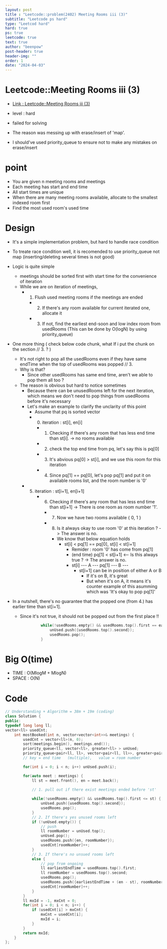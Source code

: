 ```yaml
---
layout: post
title : "Leetcode::problem(2402) Meeting Rooms iii (3)"
subtitle: "Leetcode ps hard"
type: "Leetcod hard"
hard: true
ps: true
leetcode: true
text: true
author: "beenpow"
post-header: true
header-img: ""
order: 1
date: "2024-04-03"
---
```


# Leetcode::Meeting Rooms iii (3)
- [Link : Leetcode::Meeting Rooms iii (3)](https://leetcode.com/problems/meeting-rooms-iii/description/)

- level : hard
- failed for solving
- The reason was messing up with erase/insert of 'map'.
- I should've used priority_queue to ensure not to make any mistakes on erase/insert

# point
- You are given n meeting rooms and meetings
- Each meeting has start and end time
- All start times are unique
- When there are many meeting rooms available, allocate to the smallest indexed room first
- Find the most used room's used time

# Design
- It's a simple implementation problem, but hard to handle race condition
- To treate race condition well, it is recomended to use priority_queue not map (inserting/deleting several times is not good)
- Logic is quite simple
  - meetings should be sorted first with start time for the convenience of iteration
  - While we are on iteration of meetings, 
	  - 1. Flush used meeting rooms if the meetings are ended
		- 2. If there's any room available for current iterated one, allocate it
		- 3. If not, find the earliest end-soon and low index room from usedRooms (This can be done by O(logN) by using priority_queue)

- One more thing ( check below code chunk, what If i put the chunk on the section // 3.  ? )
  - It's not right to pop all the usedRooms even if they have same endTime when the top of usedRooms was popped // 3.
  - Why is that?
	- Since other usedRooms has same end time, aren't we able to pop them all too ?
  - The reason is obvious but hard to notice sometimes
	- Because there can be unusedRooms left for the next iteration, which means we don't need to pop things from usedRooms before it's necessary
	- Let's make an example to clarify the unclarity of this point
	  - Assume that pq is sorted vector
	  - 0. iteration : st[i], en[i]
		  - 1. Checking if there's any room that has less end time than st[i]. -> no rooms available
		  - 2. check the top end time from pq, let's say this is pq[0]
		  - 3. It's abvious pq[0] > st[i], and we use this room for this iteration
		  - 4. Since pq[1] == pq[0], let's pop pq[1] and put it on available rooms list, and the room number is '0'
    - 5. iteration : st[i+1], en[i+1]
		  - 6. Checking if there's any room that has less end time than st[i+1] -> There is one room as room number '1'.
			- 7. Now we have two rooms available { 0, 1 }
			- 8. Is it always okay to use room '0' at this iteration ? -> The answer is no.
			  - We know that below equation holds
				  - st[i] < pq[1] == pq[0], st[i] < st[i+1]
					- Remider : room '0' has come from pq[1]
					- (end time) pq[1] < st[i+1] <-- Is this always true ? -> The answer is no.
					- st[i] --- A --- pq[1] --- B ---
					  - st[i+1] can be in position of either A or B
						- If it's on B, it's great
						- But when it's on A, it means it's counter example of this asumming which was 'It's okay to pop pq[1]'
- In a nutshell, there's no guarantee that the popped one (from 4.) has earlier time than st[i+1].
  - Since it's not true, it should not be popped out from the first place !!


		
```cpp
                while(!usedRooms.empty() && usedRooms.top().first == earliestEndTime) {
                    unUsed.push({usedRooms.top().second});
                    usedRooms.pop();
                }
```



# Big O(time)
- TIME : O(MlogM + MlogN)
- SPACE : O(N)

# Code

```cpp
// Understanding + Algorithm = 38m + 19m (coding)
class Solution {
public:
typedef long long ll;
vector<ll> usedCnt;
    int mostBooked(int n, vector<vector<int>>& meetings) {
        usedCnt = vector<ll>(n, 0);
        sort(meetings.begin(), meetings.end());
        priority_queue<ll, vector<ll>, greater<ll> > unUsed;
        priority_queue<pair<ll, ll>, vector<pair<ll, ll>>, greater<pair<ll, ll> > > usedRooms;
        // key = end time   (multiple),   value = room number

        for(int i = 0; i < n; i++) unUsed.push(i);

        for(auto meet : meetings) {
            ll st = meet.front(), en = meet.back();

            // 1. pull out if there exist meetings ended before 'st'
            
            while(!usedRooms.empty() && usedRooms.top().first <= st) {
                unUsed.push({usedRooms.top().second});
                usedRooms.pop();
            }
            // 2. If there's yes unused rooms left
            if (!unUsed.empty()) {
                // push
                ll roomNumber = unUsed.top();
                unUsed.pop();
                usedRooms.push({en, roomNumber});
                usedCnt[roomNumber]++;
            }
            // 3. If there's no unsued rooms left
            else {
                // pop from ongoing
                ll earliestEndTime = usedRooms.top().first;
                ll roomNumber = usedRooms.top().second;
                usedRooms.pop();
                usedRooms.push({earliestEndTime + (en - st), roomNumber});
                usedCnt[roomNumber]++;
            }
        }
        ll mxId = -1, mxCnt = 0;
        for(int i = 0; i < n; i++) {
            if (usedCnt[i] > mxCnt) {
                mxCnt = usedCnt[i];
                mxId = i;
            }
        }
        return mxId;
    }
};
```
